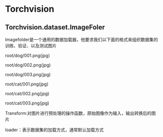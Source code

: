 # Torchvision

## Torchvision.dataset.ImageFoler

Imagefolder是一个通用的数据加载器，他要求我们以下面的格式来组织数据集的训练、验证、以及测试图片

 

root/dog/001.png(jpg)

root/dog/002.png(jpg)

root/dog/003.png(jpg)

 

root/cat/001.png(jpg)

root/cat/002.png(jpg)

root/cat/003.png(jpg)

 

 Transform:对图片进行预处理的操作函数，原始图像作为输入，输出转换后的图片

loader：表示数据集的加载方式，通常默认加载方式

